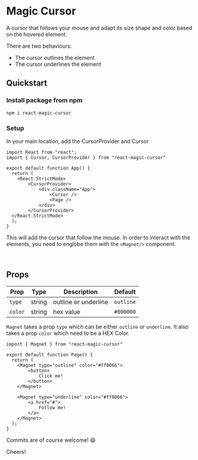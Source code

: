 # Magic Cursor

A cursor that follows your mouse and adapt its size shape and color based on the hovered element.

There are two behaviours:

- The cursor outlines the element
- The cursor underlines the element

## Quickstart

### Install package from npm

`npm i react-magic-cursor`

### Setup

In your main location, add the CursorProvider and Cursor

```
import React from "react";
import { Cursor, CursorProvider } from "react-magic-cursor"

export default function App() {
  return (
    <React.StrictMode>
        <CursorProvider>
            <div className="App">
                <Cursor />
                <Page />
            </div>
        </CursorProvider>
  </React.StrictMode>
  );
}
```

This will add the cursor that follow the mouse.
In order to interact with the elements, you need to englobe them with the `<Magnet/>` component.

<br/>

## Props

| Prop    | Type   | Description          | Default   |
| ------- | ------ | -------------------- | --------- |
| `type`  | string | outline or underline | `outline` |
| `color` | string | hex value            | `#000000` |

`Magnet` takes a prop `type` which can be either `outline` or `underline`.
It also takes a prop `color` which need to be a HEX Color.

```
import { Magnet } from "react-magic-cursor"

export default function Page() {
  return (
    <Magnet type="outline" color="#ff0066">
        <button>
            Click me!
        </button>
    </Magnet>

    <Magnet type="underline" color="#ff0066">
        <a href="#">
            Follow me!
        </a>
    </Magnet>
  );
}
```

Commits are of course welcome! 😄

Cheers!
